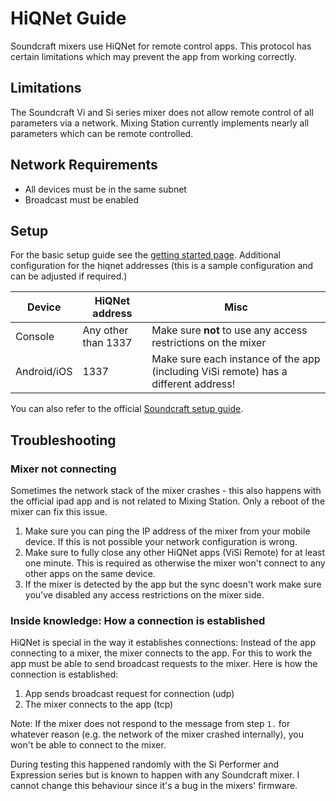 # HiQNet Guide

Soundcraft mixers use HiQNet for remote control apps. This protocol has certain limitations which may prevent the app from working correctly.

## Limitations
The Soundcraft Vi and Si series mixer does not allow remote control of all parameters via a network.
Mixing Station currently implements nearly all parameters which can be remote controlled. 


## Network Requirements

- All devices must be in the same subnet
- Broadcast must be enabled

## Setup
For the basic setup guide see the [getting started page](../getting-started.md).
Additional configuration for the hiqnet addresses (this is a sample configuration and can be adjusted if required.)

| Device | HiQNet address | Misc | 
| -- | -- | -- |
| Console | Any other than 1337 | Make sure **not** to use any access restrictions on the mixer | 
| Android/iOS | 1337 | Make sure each instance of the app (including ViSi remote) has a different address! |

You can also refer to the official [Soundcraft setup guide](https://www.youtube.com/watch?v=P-j-x1BJrx0).

## Troubleshooting
### Mixer not connecting
Sometimes the network stack of the mixer crashes - this also happens with the official ipad app and is not related to Mixing Station.
Only a reboot of the mixer can fix this issue. 

1. Make sure you can ping the IP address of the mixer from your mobile device. If this is not possible your network configuration is wrong.
2. Make sure to fully close any other HiQNet apps (ViSi Remote) for at least one minute.
   This is required as otherwise the mixer won't connect to any other apps on the same device.
3. If the mixer is detected by the app but the sync doesn't work make sure you've disabled any access restrictions on the mixer side.

### Inside knowledge: How a connection is established
HiQNet is special in the way it establishes connections: Instead of the app connecting to a mixer, the mixer connects to the app. For this to work the app must be able to send broadcast requests to the mixer.
Here is how the connection is established:

1. App sends broadcast request for connection (udp)
2. The mixer connects to the app (tcp)

Note: If the mixer does not respond to the message from step `1.` for whatever reason (e.g. the network of the mixer crashed internally), you won't be able to connect to the mixer.

During testing this happened randomly with the Si Performer and Expression series but is known to happen with any Soundcraft mixer.
I cannot change this behaviour since it's a bug in the mixers' firmware.

